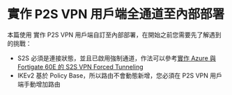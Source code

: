# 實作 P2S VPN 用戶端全通道至內部部署
本篇使用 實作 P2S VPN 用戶端自訂至內部部署，在開始之前您需要先了解遇到的挑戰：<br>
- S2S 必須是連接狀態，並且已啟用強制通道，作法可以參考[實作 Azure 與 Fortigate 60E 的 S2S VPN Forced Tunneling](https://github.com/BrianHsing/Azure-Virtual-Network-Gateway/tree/master/forced-tunneling)<br>
- IKEv2 基於 Policy Base，所以路由不會動態新增，您必須在 P2S VPN 用戶端手動增加路由<br>

##